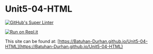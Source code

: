 # Unit5-04-HTML
[![GitHub's Super Linter](https://github.com/Batuhan-Durhan/Unit5-04-HTML/workflows/GitHub's%20Super%20Linter/badge.svg)](https://github.com/Batuhan-Durhan/Unit5-04-HTML/actions)

[![Run on Repl.it](https://repl.it/badge/github/Batuhan-Durhan/Unit5-04-HTML)](https://repl.it/github/Batuhan-Durhan/Unit5-04-HTML)

This site can be found at: [https://Batuhan-Durhan.github.io/Unit5-04-HTML](https://Batuhan-Durhan.github.io/Unit5-04-HTML)
